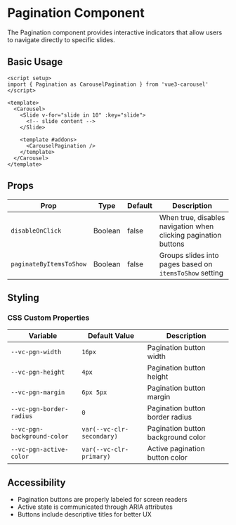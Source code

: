 # Pagination Component

The Pagination component provides interactive indicators that allow users to navigate directly to specific slides.

## Basic Usage

```vue  {2,11,12,13}
<script setup>
import { Pagination as CarouselPagination } from 'vue3-carousel'
</script>

<template>
  <Carousel>
    <Slide v-for="slide in 10" :key="slide">
      <!-- slide content -->
    </Slide>
    
    <template #addons>
      <CarouselPagination />
    </template>
  </Carousel>
</template>
```

## Props

| Prop                    | Type    | Default | Description                                                     |
| ----------------------- | ------- | ------- | --------------------------------------------------------------- |
| `disableOnClick`        | Boolean | false   | When true, disables navigation when clicking pagination buttons |
| `paginateByItemsToShow` | Boolean | false   | Groups slides into pages based on `itemsToShow` setting         |

## Styling

### CSS Custom Properties

| Variable                    | Default Value             | Description                        |
| --------------------------- | ------------------------- | ---------------------------------- |
| `--vc-pgn-width`            | `16px`                    | Pagination button width            |
| `--vc-pgn-height`           | `4px`                     | Pagination button height           |
| `--vc-pgn-margin`           | `6px 5px`                 | Pagination button margin           |
| `--vc-pgn-border-radius`    | `0`                       | Pagination button border radius    |
| `--vc-pgn-background-color` | `var(--vc-clr-secondary)` | Pagination button background color |
| `--vc-pgn-active-color`     | `var(--vc-clr-primary)`   | Active pagination button color     |


## Accessibility

- Pagination buttons are properly labeled for screen readers
- Active state is communicated through ARIA attributes
- Buttons include descriptive titles for better UX
